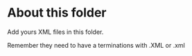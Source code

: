# About this folder
Add yours XML files in this folder.

Remember they need to have a terminations with .XML or .xml